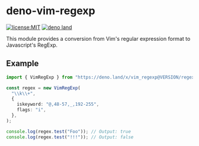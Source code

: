 # deno-vim-regexp

[![license:MIT](https://img.shields.io/github/license/Milly/deno-vim-regexp?style=flat-square)](LICENSE)
[![deno land](http://img.shields.io/badge/available%20on-deno.land/x/vim__regexp-lightgrey.svg?logo=deno)](https://deno.land/x/vim_regexp)

This module provides a conversion from Vim's regular expression format to Javascript's RegExp.

## Example

```typescript
import { VimRegExp } from "https://deno.land/x/vim_regexp@VERSION/regexp.ts";

const regex = new VimRegExp(
  "\\k\\+",
  {
    iskeyword: "@,48-57,_,192-255",
    flags: "i",
  },
);

console.log(regex.test("Foo")); // Output: true
console.log(regex.test("!!!")); // Output: false
```
